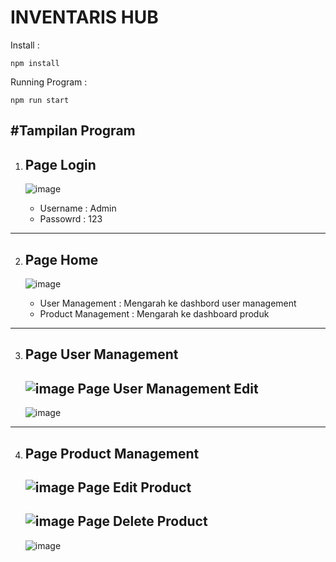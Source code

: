 # INVENTARIS HUB

Install :
```
npm install
```
Running Program :
```
npm run start
```

#Tampilan Program
---
1. Page Login
   -
   ![image](https://github.com/user-attachments/assets/67bb32ba-094d-4c72-bd44-86081f1664d2)

   - Username : Admin
   - Passowrd : 123
---
2. Page Home
   -
   ![image](https://github.com/user-attachments/assets/ef3ed8c2-f71f-463c-a750-9e4100776b15)

   - User Management : Mengarah ke dashbord user management
   - Product Management : Mengarah ke dashboard produk
---
3. Page User Management
   -
   ![image](https://github.com/user-attachments/assets/23c7861d-8e05-42ee-bbd4-9f63c68f8fb1)
   Page User Management Edit
   -
   ![image](https://github.com/user-attachments/assets/a1ec26e6-f5bf-44af-86b3-175a591f07f0)
---
4. Page Product Management
   -
   ![image](https://github.com/user-attachments/assets/616b4713-02c5-48b7-92ab-7a47f802b1bb)
   Page Edit Product
   -
   ![image](https://github.com/user-attachments/assets/0e4a280d-1941-414a-8b62-3226d749a2e9)
   Page Delete Product
   -
   ![image](https://github.com/user-attachments/assets/306d57b5-2158-440f-b659-ae89524f3b08)

   



